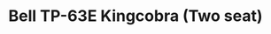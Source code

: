 ---
layout: product
title: "Bell TP-63E Kingcobra (Two seat)"
price: "5100" 
desc: "1/48 Maketa"
img_path: "/assets/img/DORAW48003.webp"
brand: "N/A"
available: false
special_offer: false
new: false
soon: false
cat: "010000"
subcat: "012000"
subsubcat: "0N/A"
sifra: "DORAW48003"
popular: false
spec: false
---